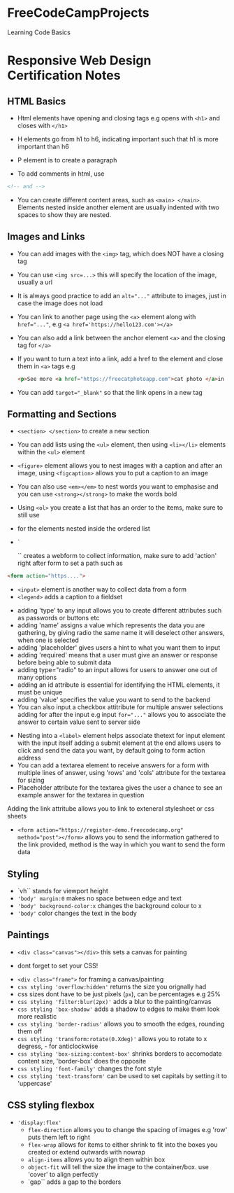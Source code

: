# FreeCodeCampProjects
 Learning Code Basics

# Responsive Web Design Certification Notes

## HTML Basics 

* Html elements have opening and closing tags e.g opens with `<h1>` and closes with `</h1>`

* H elements go from h1 to h6, indicating important such that h1 is more important than h6

* P element is to create a paragraph

* To add comments in html, use 
```html
<!-- and -->
```

* You can create different content areas, such as `<main> </main>`. Elements nested inside another element are usually indented with two spaces to show they are nested.



## Images and Links

* You can add images with the `<img>` tag, which does NOT have a closing tag

* You can use `<img src=...>` this will specify the location of the image, usually a url

* It is always good practice to add an  `alt="..."` attribute to images, just in case the image does not load

* You can link to another page using the `<a>` element along with `href="..."`, e.g `<a href='https://hello123.com'></a>`

* You can also add a link between the anchor element `<a>` and the closing tag for `</a>`

* If you want to turn a text into a link, add a href to the element and close them in `<a>` tags e.g
    ```html
    <p>See more <a href="https://freecatphotoapp.com">cat photo </a>in our gallery.</p>
    ```
 

* You can add `target="_blank"` so that the link opens in a new tag



## Formatting and Sections

* `<section> </section>` to create a new section

* You can add lists using the `<ul>` element, then using `<li></li>` elements within the `<ul>` element

* `<figure>` element allows you to nest images with a caption and after an image, using `<figcaption>` allows you to put a caption to an image

* You can also use `<em></em>` to nest words you want to emphasise and you can use `<strong></strong>` to make the words bold

* Using `<ol>` you create a list that has an order to the items, make sure to still use <li> for the elements nested inside the ordered list

* `<form>`` creates a webform to collect information, make sure to add 'action' right after form to set a path such as 
```html 
<form action="https....">
```
* `<input>` element is another way to collect data from a form
* `<legend>` adds a caption to a fieldset

- adding 'type' to any input allows you to create different attributes such as passwords or buttons etc
- adding 'name' assigns a value which represents the data you are gathering, by giving radio the same name it will  deselect other answers, when one is selected
- adding 'placeholder' gives users a hint to what you want them to input
- adding 'required' means that a user must give an answer or response before being able to submit data
- adding type="radio" to an input allows for users to answer one out of many options
- adding an id attribute is essential for identifying the HTML elements, it must be unique
- adding 'value' specifies the value you want to send to the backend
- You can also input a checkbox attitribute for multiple answer selections
adding for after the input e.g input `for="..."` allows you to associate the answer to certain value sent to server side

* Nesting into a `<label>` element helps associate thetext for input element with the input itself
adding a submit element at the end allows users to click and send the data you want, by default going to form action address
* You can add a textarea element to receive answers for a form with multiple lines of answer, using 'rows' and 'cols' attribute for the textarea for sizing
* Placeholder attribute for the textarea gives the user a chance to see an example answer for the textarea in question

Adding the link attritube allows you to link to exteneral stylesheet or css sheets

* `<form action="https://register-demo.freecodecamp.org" method="post"></form>` allows you to send the information gathered to the link provided, method is the way in which you want to send the form data

## Styling

* `vh`` stands for viewport height
* `'body' margin:0` makes no space between edge and text
* `'body' background-color:x` changes the background colour to x
* `'body'` color changes the text in the body

## Paintings

* `<div class="canvas"></div>` this sets a canvas for painting 
 - dont forget <link href> to set your CSS!
* `<div class="frame">` for framing a canvas/painting
* `css styling 'overflow:hidden'` returns the size you orignally had
* css sizes dont have to be just pixels (`px`), can be percentages e.g 25%
* `css styling 'filter:blur(2px)'` adds a blur to the painting/canvas
* `css styling 'box-shadow'` adds a shadow to edges to make them look more realistic
* `css styling 'border-radius'` allows you to smooth the edges, rounding them off
* `css styling 'transform:rotate(0.Xdeg)'` allows you to rotate to x degress, - for anticlockwise
* `css styling 'box-sizing:content-box'` shrinks borders to accomodate content size, 'border-box' does the opposite
* `css styling 'font-family'` changes the font style 
* `css styling 'text-transform'` can be used to set capitals by setting it to 'uppercase'

## CSS styling flexbox
* `'display:flex'`
    - `flex-direction` allows you to change the spacing of images e.g 'row' puts them left to right
    - `flex-wrap` allows for items to either shrink to fit into the boxes you created or extend outwards with nowrap
    - `align-items` allows you to align them within box
    - `object-fit` will tell the size the image to the container/box. use 'cover' to align perfectly
    - `gap`` adds a gap to the borders







